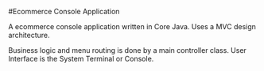 

#Ecommerce Console Application

A ecommerce console application written in Core Java. Uses a MVC design architecture.
 
Business logic and menu routing is done by a main controller class. User Interface is the System Terminal or Console.